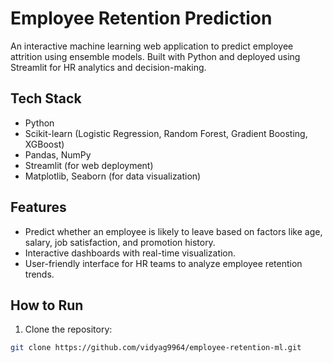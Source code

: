 
# Employee Retention Prediction

An interactive machine learning web application to predict employee attrition using ensemble models. Built with Python and deployed using Streamlit for HR analytics and decision-making.

## Tech Stack
- Python
- Scikit-learn (Logistic Regression, Random Forest, Gradient Boosting, XGBoost)
- Pandas, NumPy
- Streamlit (for web deployment)
- Matplotlib, Seaborn (for data visualization)

## Features
- Predict whether an employee is likely to leave based on factors like age, salary, job satisfaction, and promotion history.
- Interactive dashboards with real-time visualization.
- User-friendly interface for HR teams to analyze employee retention trends.

## How to Run
1. Clone the repository:
```bash
git clone https://github.com/vidyag9964/employee-retention-ml.git
